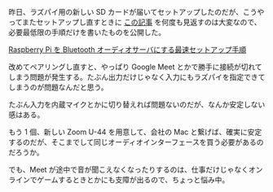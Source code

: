 昨日、ラズパイ用の新しい SD カードが届いてセットアップしたのだが、こうやってまたセットアップし直すときに [この記事](https://zenn.dev/noraworld/articles/pulseaudio-bluetooth) を何度も見返すのは大変なので、必要最低限の手順だけを書いたものを公開した。

[Raspberry Pi を Bluetooth オーディオサーバにする最速セットアップ手順](https://zenn.dev/noraworld/articles/pulseaudio-bluetooth-quick-setup)

改めてペアリングし直すと、やっぱり Google Meet とかで勝手に接続が切れてしまう問題が発生する。たぶん出力だけじゃなく入力にもラズパイを指定できてしまうのが問題なんだと思う。

たぶん入力を内蔵マイクとかに切り替えれば問題ないのだが、なんか安定しない感はある。

もう 1 個、新しい Zoom U-44 を用意して、会社の Mac と繋げば、確実に安定するのだが、そこまでして同じオーディオインターフェースを買う必要があるのだろうか。

でも、Meet が途中で音が聞こえなくなったりするのは、仕事だけじゃなくオンラインでゲームするときとかにも支障が出るので、ちょっと悩み中。
